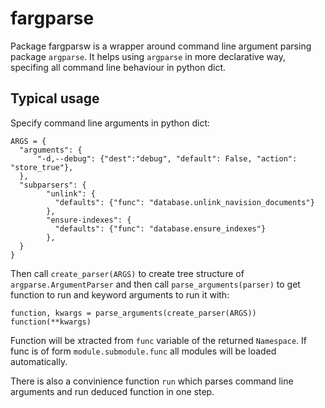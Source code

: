 # fargparse

Package fargparsw is a wrapper around command line argument parsing package
`argparse`. It helps using `argparse` in more declarative way, specifing
all command line behaviour in python dict.

## Typical usage

Specify command line arguments in python dict:

    ARGS = {
      "arguments": {
          "-d,--debug": {"dest":"debug", "default": False, "action": "store_true"},
      },
      "subparsers": {
            "unlink": {
              "defaults": {"func": "database.unlink_navision_documents"}
            },
            "ensure-indexes": {
              "defaults": {"func": "database.ensure_indexes"}
            },        
      }
    }

Then call `create_parser(ARGS)` to create tree 
structure of `argparse.ArgumentParser` and then call `parse_arguments(parser)`
to get function to run and keyword arguments to run it with:

    function, kwargs = parse_arguments(create_parser(ARGS))
    function(**kwargs)

Function will be xtracted from `func` variable of the returned `Namespace`. If
func is of form `module.submodule.func` all modules will be loaded automatically.

There is also a convinience function `run` which parses command line
arguments and run deduced function in one step.
